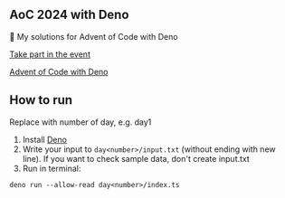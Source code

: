 ## AoC 2024 with Deno

🦖 My solutions for Advent of Code with Deno

[Take part in the event](https://adventofcode.com/2024)

[Advent of Code with Deno](https://deno.com/blog/advent-of-code-2024)

## How to run

Replace <number> with number of day, e.g. day1

1. Install [Deno](https://deno.com)
2. Write your input to `day<number>/input.txt` (without ending with new line). If you want to check sample data, don't create input.txt
3. Run in terminal:

```
deno run --allow-read day<number>/index.ts
```
